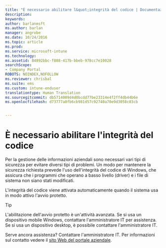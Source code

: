 ```yaml
---
title: "È necessario abilitare l&quot;integrità del codice | Documentazione Microsoft"
description: 
keywords: 
author: barlanmsft
ms.author: barlan
manager: angrobe
ms.date: 10/24/2016
ms.topic: article
ms.prod: 
ms.service: microsoft-intune
ms.technology: 
ms.assetid: 84892bbc-f888-417b-bbeb-978cc7e10028
searchScope:
- Company Portal
ROBOTS: NOINDEX,NOFOLLOW
ms.reviewer: chrisbal
ms.suite: ems
ms.custom: intune-enduser
translationtype: Human Translation
ms.sourcegitcommit: db5714009d4d0bcdd77be23314e4f2ff4db44b6e
ms.openlocfilehash: d73777a0fb6cb981d57c92740a70e9d3058c03cb


---
```


# <a name="you-need-to-enable-code-integrity"></a>È necessario abilitare l'integrità del codice

Per la gestione delle informazioni aziendali sono necessari vari tipi di sicurezza per evitare diversi tipi di problemi. Un modo per mantenere la sicurezza richiesta prevede l'uso dell'integrità del codice di Windows, che assicura che i programmi che operano a basso livello (driver) e i file di sistema non siano stati modificati.

L'integrità del codice viene attivata automaticamente quando il sistema usa in modo attivo l'avvio protetto.

> [!Tip]
> L'abilitazione dell'avvio protetto è un'attività avanzata. Se si usa un dispositivo mobile Windows, contattare l'amministratore IT per assistenza. Se si usa un dispositivo desktop, è possibile contattare l'amministratore IT.

<!--Or, see the section “To re-enable Secure Boot” on the [Disabling Secure Boot](https://msdn.microsoft.com/library/windows/hardware/dn898540(v=vs.85).aspx) page to try enabling Secure Boot yourself.-->

Serve ancora assistenza? Contattare l'amministratore IT. Per informazioni sul contatto vedere il [sito Web del portale aziendale](http://portal.manage.microsoft.com).



<!--HONumber=Dec16_HO3-->



